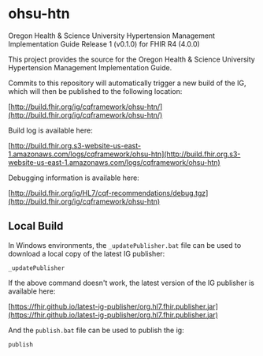 # ohsu-htn
Oregon Health & Science University Hypertension Management Implementation Guide
Release 1 (v0.1.0) for FHIR R4 (4.0.0)

This project provides the source for the Oregon Health & Science University Hypertension Management Implementation Guide.

Commits to this repository will automatically trigger a new build of the IG, which will then be published to the following location:

[http://build.fhir.org/ig/cqframework/ohsu-htn/](http://build.fhir.org/ig/cqframework/ohsu-htn/)

Build log is available here:

[http://build.fhir.org.s3-website-us-east-1.amazonaws.com/logs/cqframework/ohsu-htn](http://build.fhir.org.s3-website-us-east-1.amazonaws.com/logs/cqframework/ohsu-htn)

Debugging information is available here:

[http://build.fhir.org/ig/HL7/cqf-recommendations/debug.tgz](http://build.fhir.org/ig/cqframework/ohsu-htn)

## Local Build

In Windows environments, the `_updatePublisher.bat` file can be used to download a local copy of the latest IG publisher:

```
_updatePublisher
```

If the above command doesn't work, the latest version of the IG publisher is available here:

[https://fhir.github.io/latest-ig-publisher/org.hl7.fhir.publisher.jar](https://fhir.github.io/latest-ig-publisher/org.hl7.fhir.publisher.jar)


And the `publish.bat` file can be used to publish the ig:

```
publish
```

